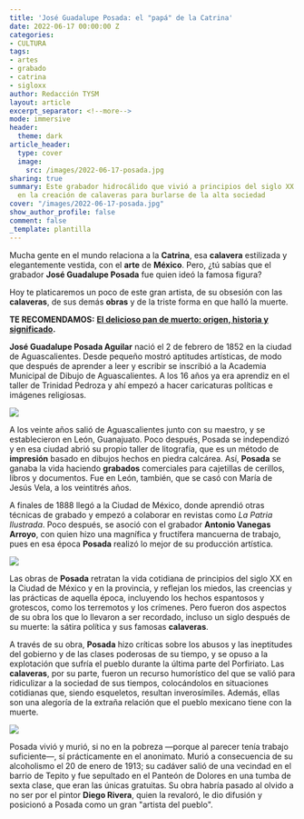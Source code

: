 ```yaml
---
title: 'José Guadalupe Posada: el "papá" de la Catrina'
date: 2022-06-17 00:00:00 Z
categories:
- CULTURA
tags:
- artes
- grabado
- catrina
- sigloxx
author: Redacción TYSM
layout: article
excerpt_separator: <!--more-->
mode: immersive
header:
  theme: dark
article_header:
  type: cover
  image:
    src: /images/2022-06-17-posada.jpg
sharing: true
summary: Este grabador hidrocálido que vivió a principios del siglo XX se especializó
  en la creación de calaveras para burlarse de la alta sociedad
cover: "/images/2022-06-17-posada.jpg"
show_author_profile: false
comment: false
_template: plantilla
---
```







Mucha gente en el mundo relaciona a la **Catrina**, esa **calavera** estilizada y elegantemente vestida, con el **arte** de **México**. Pero, ¿tú sabías que el grabador **José Guadalupe Posada** fue quien ideó la famosa figura?

Hoy te platicaremos un poco de este gran artista, de su obsesión con las **calaveras**, de sus demás **obras** y de la triste forma en que halló la muerte.

**TE RECOMENDAMOS:** [**El delicioso pan de muerto: origen, historia y significado**](https://blog.tonoysumariachi.com/gastronomia/2022/09/26/el-delicioso-pan-de-muerto-origen-historia-y-significado.html)**.**

**José Guadalupe Posada Aguilar** nació el 2 de febrero de 1852 en la ciudad de Aguascalientes. Desde pequeño mostró aptitudes artísticas, de modo que después de aprender a leer y escribir se inscribió a la Academia Municipal de Dibujo de Aguascalientes. A los 16 años ya era aprendiz en el taller de Trinidad Pedroza y ahí empezó a hacer caricaturas políticas e imágenes religiosas.

![](https://upload.wikimedia.org/wikipedia/commons/thumb/8/8f/Jos%C3%A9_Guadalupe_Posada%2C_Calavera_oaxaque%C3%B1a%2C_broadsheet%2C_1903.jpg/771px-Jos%C3%A9_Guadalupe_Posada%2C_Calavera_oaxaque%C3%B1a%2C_broadsheet%2C_1903.jpg)

A los veinte años salió de Aguascalientes junto con su maestro, y se establecieron en León, Guanajuato. Poco después, Posada se independizó y en esa ciudad abrió su propio taller de litografía, que es un método de **impresión** basado en dibujos hechos en piedra calcárea. Así, **Posada** se ganaba la vida haciendo **grabados** comerciales para cajetillas de cerillos, libros y documentos. Fue en León, también, que se casó con María de Jesús Vela, a los veintitrés años.

A finales de 1888 llegó a la Ciudad de México, donde aprendió otras técnicas de grabado y empezó a colaborar en revistas como _La Patria Ilustrada_. Poco después, se asoció con el grabador **Antonio Vanegas Arroyo**, con quien hizo una magnífica y fructífera mancuerna de trabajo, pues en esa época **Posada** realizó lo mejor de su producción artística.

![](https://upload.wikimedia.org/wikipedia/commons/7/74/JG_Posada_Print_shop.JPG)

Las obras de **Posada** retratan la vida cotidiana de principios del siglo XX en la Ciudad de México y en la provincia, y reflejan los miedos, las creencias y las prácticas de aquella época, incluyendo los hechos espantosos y grotescos, como los terremotos y los crímenes. Pero fueron dos aspectos de su obra los que lo llevaron a ser recordado, incluso un siglo después de su muerte: la sátira política y sus famosas **calaveras**.

A través de su obra, **Posada** hizo críticas sobre los abusos y las ineptitudes del gobierno y de las clases poderosas de su tiempo, y se opuso a la explotación que sufría el pueblo durante la última parte del Porfiriato. Las **calaveras**, por su parte, fueron un recurso humorístico del que se valió para ridiculizar a la sociedad de sus tiempos, colocándolos en situaciones cotidianas que, siendo esqueletos, resultan inverosímiles. Además, ellas son una alegoría de la extraña relación que el pueblo mexicano tiene con la muerte.

![](https://upload.wikimedia.org/wikipedia/commons/thumb/d/de/Gran_calavera_el%C3%A9ctrica2.jpg/1024px-Gran_calavera_el%C3%A9ctrica2.jpg)

Posada vivió y murió, si no en la pobreza —porque al parecer tenía trabajo suficiente—, sí prácticamente en el anonimato. Murió a consecuencia de su alcoholismo el 20 de enero de 1913; su cadáver salió de una vecindad en el barrio de Tepito y fue sepultado en el Panteón de Dolores en una tumba de sexta clase, que eran las únicas gratuitas. Su obra habría pasado al olvido a no ser por el pintor **Diego Rivera**, quien la revaloró, le dio difusión y posicionó a Posada como un gran "artista del pueblo".
